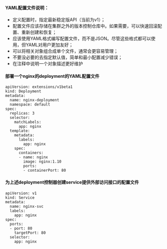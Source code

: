 #### YAML配置文件说明：

- 定义配置时，指定最新稳定版API（当前为v1）；
- 配置文件应该存储在集群之外的版本控制仓库中。如果需要，可以快速回滚配置、重新创建和恢复；
- 应该使用YAML格式编写配置文件，而不是JSON。尽管这些格式都可以使用，但YAML对用户更加友好；
- 可以将相关对象组合成单个文件，通常会更容易管理；
- 不要没必要的去指定默认值，简单和最小配置减少错误；
- 在注释中说明一个对象描述更好维护

#### 部署一个nginx的deployment的YAML配置文件

	apiVersion: extensions/v1beta1
	kind: Deployment
	metadata:
	  name: nginx-deployment
	  namespace: default
	spec:
	  replicas: 3
	  selector:
		matchLabels:
		  app: nginx
	  template:
		metadata:
		  labels:
			app: nginx
		spec:
		  containers:
		  - name: nginx
			image: nginx:1.10
			ports:
			- containerPort: 80
			
#### 为上述deployment控制器创建service提供外部访问接口的配置文件

	apiVersion: v1
	kind: Service
	metadata:
	  name: nginx-svc
	  labels:
		app: nginx
	spec:
	  ports:
	  - port: 80
		targetPort: 80
	  selector:
		app: nginx